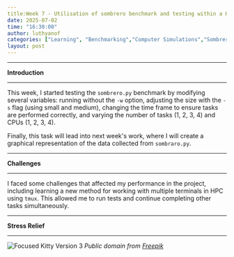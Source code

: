 ```yaml
---
title:Week 7 - Utilisation of sombrero benchmark and testing within a HPC system
date: 2025-07-02
time: "16:30:00"
author: luthyanof
categories: ["Learning", "Benchmarking","Computer Simulations","Sombrero"] 
layout: post
---
```

___________________________________________________________________________________________________________________________________
**Introduction**
___________________________________________________________________________________________________________________________________

This week, I started testing the `sombrero.py` benchmark by modifying several variables: running without the `-w` option, adjusting the size with the `-s` flag (using small and medium), changing the time frame to ensure tasks are performed correctly, and varying the number of tasks (1, 2, 3, 4) and CPUs (1, 2, 3, 4).

Finally, this task will lead into next week's work, where I will create a graphical representation of the data collected from `sombraro.py`.

___________________________________________________________________________________________________________________________________
**Challenges**
___________________________________________________________________________________________________________________________________

I faced some challenges that affected my performance in the project, including learning a new method for working with multiple terminals in HPC using `tmux`. This allowed me to run tests and continue completing other tasks simultaneously.

___________________________________________________________________________________________________________________________________
**Stress Relief**
___________________________________________________________________________________________________________________________________

![Focused Kitty Version 3](/in2research_journeys/images/2025/08/adorable-kitty-with-monochrome-wall-her.jpg)
*Public domain from [Freepik](https://www.freepik.com/free-photo/adorable-kitty-with-monochrome-wall-her_13863379.htm#fromView=keyword&page=1&position=7&uuid=2c3c6ccf-3808-4cd1-9a6e-6e40d792e9a6&query=Funny+Cat)*

